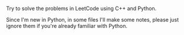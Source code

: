 Try to solve the problems in LeetCode using C++ and Python.

Since I'm new in Python, in some files I'll make some notes, please just ignore them if you're already familiar with Python.
